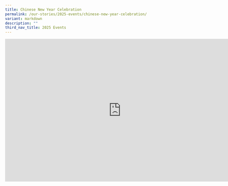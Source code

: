 ```yaml
---
title: Chinese New Year Celebration
permalink: /our-stories/2025-events/chinese-new-year-celebration/
variant: markdown
description: ""
third_nav_title: 2025 Events
---
```

<iframe allowfullscreen="true" height="469" width="760" frameborder="0" src="https://docs.google.com/presentation/d/e/2PACX-1vQs_Mf7YflDq3NJDOMOY10U-kEpAmLfz6rfVWQQI5apwcwS_vPBIHP0BiT23zwc2bfdEdVyk6SvmnQn/embed?start=true&amp;loop=true&amp;delayms=3000"></iframe>
